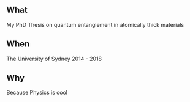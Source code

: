 ## What
My PhD Thesis on quantum entanglement in atomically thick materials

## When
The University of Sydney 2014 - 2018

## Why
Because Physics is cool
